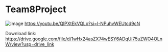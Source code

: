 # Team8Project
![image](https://github.com/Vas1L1uS/CyberPirate/assets/95376525/884cb364-a565-48cb-b039-dfde80c963b6)
https://youtu.be/QlPXtEkVQLo?si=l-NPuhvWEUtcd9cN

Download link: https://drive.google.com/file/d/1wHx24asZX74wESY6ADqUi75uZWO4OLnW/view?usp=drive_link
